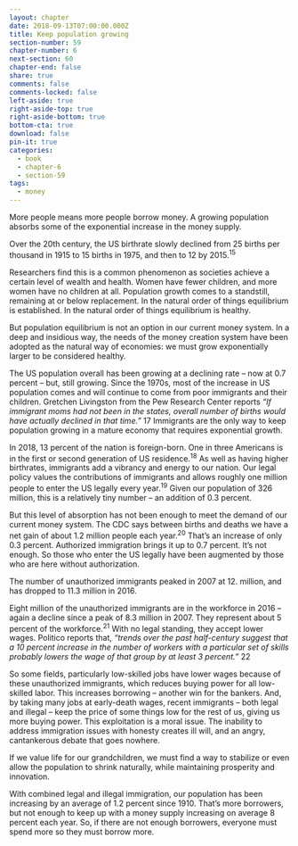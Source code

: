 ```yaml
---
layout: chapter
date: 2018-09-13T07:00:00.000Z
title: Keep population growing
section-number: 59
chapter-number: 6
next-section: 60
chapter-end: false
share: true
comments: false
comments-locked: false
left-aside: true
right-aside-top: true
right-aside-bottom: true
bottom-cta: true
download: false
pin-it: true
categories:
  - book
  - chapter-6
  - section-59
tags:
  - money
---
```

More people means more people borrow money. A growing
population absorbs some of the exponential increase in the
money supply.

Over the 20th century, the US birthrate slowly declined from 25
births per thousand in 1915 to 15 births in 1975, and then to 12
by 2015.<sup>15</sup>

Researchers find this is a common phenomenon as societies achieve a
certain level of wealth and health. Women have fewer children, and
more women have no children at all. Population growth comes to a
standstill, remaining at or below replacement. In the natural order
of things equilibrium is established. In the natural order of things
equilibrium is healthy.

But population equilibrium is not an option in our current money
system. In a deep and insidious way, the needs of the money creation
system have been adopted as the natural way of economies: we must
grow exponentially larger to be considered healthy.

The US population overall has been growing at a declining rate –
now at 0.7 percent – but, still growing. Since the 1970s, most of the
increase in US population comes and will continue to come from
poor immigrants and their children. Gretchen Livingston from the
Pew Research Center reports _“If immigrant moms had not been in
the states, overall number of births would have actually declined in that
time.”_ 17 Immigrants are the only way to keep population growing in
a mature economy that requires exponential growth.

In 2018, 13 percent of the nation is foreign-born. One in three
Americans is in the first or second generation of US residence.<sup>18</sup> As
well as having higher birthrates, immigrants add a vibrancy and
energy to our nation. Our legal policy values the contributions of
immigrants and allows roughly one million people to enter the US
legally every year.<sup>19</sup> Given our population of 326 million, this is a
relatively tiny number – an addition of 0.3 percent.


But this level of absorption has not been enough to meet the demand
of our current money system. The CDC says between births and
deaths we have a net gain of about 1.2 million people each year.<sup>20</sup>
That’s an increase of only 0.3 percent. Authorized immigration
brings it up to 0.7 percent. It’s not enough. So those who enter the
US legally have been augmented by those who are here without
authorization.

The number of unauthorized immigrants peaked in 2007 at 12.
million, and has dropped to 11.3 million in 2016.

Eight million of the unauthorized immigrants are in the workforce
in 2016 – again a decline since a peak of 8.3 million in 2007. They
represent about 5 percent of the workforce.<sup>21</sup> With no legal standing,
they accept lower wages. Politico reports that, _“trends over the past
half-century suggest that a 10 percent increase in the number of workers
with a particular set of skills probably lowers the wage of that group by at
least 3 percent.”_ 22

So some fields, particularly low-skilled jobs have lower wages because
of these unauthorized immigrants, which reduces buying power
for all low-skilled labor. This increases borrowing – another win for
the bankers. And, by taking many jobs at early-death wages, recent
immigrants – both legal and illegal – keep the price of some things
low for the rest of us, giving us more buying power. This exploitation
is a moral issue. The inability to address immigration issues with
honesty creates ill will, and an angry, cantankerous debate that
goes nowhere.

If we value life for our grandchildren, we must find a way to stabilize
or even allow the population to shrink naturally, while maintaining
prosperity and innovation.

With combined legal and illegal immigration, our population
has been increasing by an average of 1.2 percent since 1910. That’s more borrowers, but not enough to keep up with a money supply
increasing on average 8 percent each year. So, if there are not enough
borrowers, everyone must spend more so they must borrow more.
